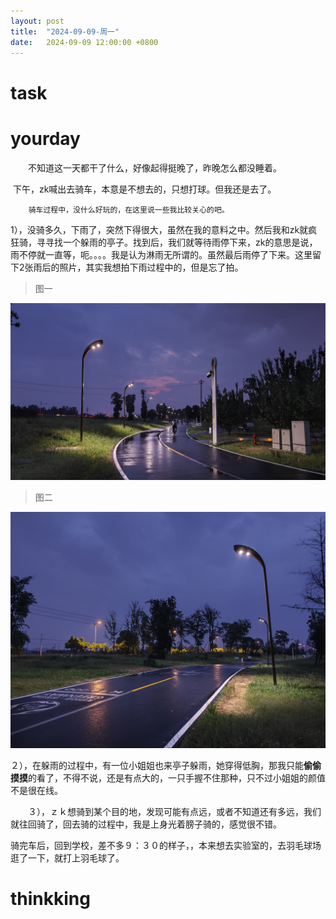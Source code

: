 ```yaml
---
layout: post
title:  "2024-09-09-周一"
date:   2024-09-09 12:00:00 +0800
---
```


# task





 

# yourday

　　不知道这一天都干了什么，好像起得挺晚了，昨晚怎么都没睡着。

​		下午，zk喊出去骑车，本意是不想去的，只想打球。但我还是去了。

 		骑车过程中，没什么好玩的，在这里说一些我比较关心的吧。

​		1），没骑多久，下雨了，突然下得很大，虽然在我的意料之中。然后我和zk就疯狂骑，寻寻找一个躲雨的亭子。找到后，我们就等待雨停下来，zk的意思是说，雨不停就一直等，呃。。。。我是认为淋雨无所谓的。虽然最后雨停了下来。这里留下2张雨后的照片，其实我想拍下雨过程中的，但是忘了拍。

> 图一

![IMG_20240909_193326](https://raw.githubusercontent.com/i1oveyou/2024-year/master/_posts/09.September/img/IMG_20240909_193326.jpg)

> 图二

![IMG_20240909_193147](https://raw.githubusercontent.com/i1oveyou/2024-year/master/_posts/09.September/img/IMG_20240909_193147.jpg)

​		２），在躲雨的过程中，有一位小姐姐也来亭子躲雨，她穿得低胸，那我只能**偷偷摸摸**的看了，不得不说，还是有点大的，一只手握不住那种，只不过小姐姐的颜值不是很在线。

　　３），ｚｋ想骑到某个目的地，发现可能有点远，或者不知道还有多远，我们就往回骑了，回去骑的过程中，我是上身光着膀子骑的，感觉很不错。

​		骑完车后，回到学校，差不多９：３０的样子，，本来想去实验室的，去羽毛球场逛了一下，就打上羽毛球了。



# thinkking



